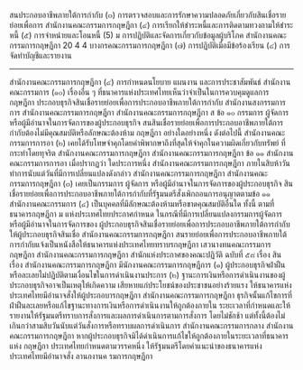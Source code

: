 สนประกอบอาชีพภายใต้การกำกับ
(๓) การตรวจสอบและการรักษาความปลอดภัยเกี่ยวกับสินเชื่อรายย่อยเพื่อการ
สํานักงานคณะกรรมการกฤษฎีกา
(๔) การเรียกให้ชำระหนี้และการติดตามทวงถามให้ชำระหนี้
(๕) การจําหน่ายและโอนหนี้
(5)
ม
การปฏิบัติและจัดการเกี่ยวกับข้อมูลผู้บริโภค
สํานักงานคณะกรรมการกฤษฎีกา 20 4 4 บางกรคณะกรรมการกฤษฎีกา
(๗) การปฏิบัติเมื่อมีข้อร้องเรียน
(๔) การจัดทําบัญชีและรายงาน
****
สํานักงานคณะกรรมการกฤษฎีกา
(๔) การกำหนดนโยบาย แผนงาน และการประชาสัมพันธ์
สำนักงานคณะกรรมการ (๑๐) เรื่องอื่น ๆ ที่ธนาคารแห่งประเทศไทยเห็นว่าจำเป็นในการควบคุมดูแลการกฤษฎีกา
ประกอบธุรกิจสินเชื่อรายย่อยเพื่อการประกอบอาชีพภายใต้การกำกับ
สำนักงานสงกรรมการการ
สำนักงานคณะกรรมการกฤษฎีกา
สํานักงานคณะกรรมการกฤษฎีกา
ส
ข้อ ๑๐ กรรมการ ผู้จัดการ หรือผู้มีอำนาจในการจัดการของผู้ประกอบธุรกิจ
สนสินเชื่อรายย่อยเพื่อการประกอบอาชีพภายใต้การกำกับต้องไม่มีคุณสมบัติหรือลักษณะต้องห้าม กฤษฎีกา
อย่างใดอย่างหนึ่ง ดังต่อไปนี้
สำนักงานคณะกรรมการการอา
(๒) เคยได้รับโทษจำคุกโดยคำพิพากษาถึงที่สุดให้จำคุกในความผิดเกี่ยวกับทรัพย์
ที่กระทำโดยทุจริต
สํานักงานคณะกรรมการกฤษฎีกา
สํานักงานคณะกรรมการกฤษฎีกา
ข้อ ๑๑
สํานักงานคณะกรรมการการอา เมื่อปรากฏว่า
ใดประการหนึ่ง สำนักงานคณะกรรมการกฤษฎีกา
ภายในสิบห้าวันทําการนับแต่วันที่มีการเปลี่ยนแปลงดังกล่าว
สํานักงานคณะกรรมการกฤษฎีกา
สํานักงานคณะกรรมการกฤษฎีกา
(๓) เคยเป็นกรรมการ ผู้จัดการ หรือผู้มีอำนาจในการจัดการของผู้ประกอบธุรกิจ
สินเชื่อรายย่อยเพื่อการประกอบอาชีพภายใต้การกำกับที่รัฐมนตรีสั่งเพิกถอนการอนุญาตตามข้อ ๑๑
สำนักงานคณะกรรมการ (๔) เป็นบุคคลที่มีลักษณะต้องห้ามหรือขาดคุณสมบัติอื่นใด ทั้งนี้ ตามที่ธนาคารกฤษฎีกา
ม
แห่งประเทศไทยประกาศกำหนด
ในกรณีที่มีการเปลี่ยนแปลงกรรมการผู้จัดการ หรือผู้มีอำนาจในการจัดการของ
ผู้ประกอบธุรกิจสินเชื่อรายย่อยเพื่อการประกอบอาชีพภายใต้การกำกับ ให้ผู้ประกอบธุรกิจสินเชื่อ
สํานักงานคณะกรรมการกฤษฎีกา
สนรายย่อยเพื่อการประกอบอาชีพภายใต้การกำกับแจ้งเป็นหนังสือให้ธนาคารแห่งประเทศไทยทราบรกฤษฎีกา
เสวนางทนคณะกรรมการกฤษฎีกา
สํานักงานคณะกรรมการกฤษฎีกา
สำนักแห่งประกาศของคณะปฏิวัติ ฉบับที่ ๕๘ เรื่อง สิน
เรื่อง
สํานักงานคณะกรรมการกฤษฎีกา
มีนักงานคณะกรรมการกฤษฎีการ
(๑) ผู้ประกอบธุรกิจฝ่าฝืนหรือละเลยไม่ปฏิบัติตามเงื่อนไขในการดำเนินงานประการ
(๒) ฐานะการเงินหรือการดำเนินงานของผู้ประกอบธุรกิจอาจเป็นเหตุให้เกิดความ
เสียหายแก่ประโยชน์ของประชาชนอย่างร้ายแรง ให้ธนาคารแห่งประเทศไทยมีอำนาจสั่งให้ผู้ประกอบารกฤษฎีกา
สํานักงานคณะกรรมการกฤษฎีกา
ธุรกิจนั้นแก้ไขการที่ฝ่าฝืนละเลยหรือแก้ไขฐานะทางการเงินหรือการดำเนินงานให้ถูกต้องภายใน
ระยะเวลาที่กําหนดและให้รายงานให้รัฐมนตรีทราบการสั่งการและผลการดำเนินการตามการสั่งการ
โดยไม่ชักช้า แต่ทั้งนี้ต้องไม่เกินกว่าสามสิบวันนับแต่วันสั่งการหรือทราบผลการดำเนินการ
สํานักงานคณะกรรมการกลาง
สำนักงานคณะกรรมการกฤษฎีกา
หากผู้ประกอบธุรกิจมิได้ดำเนินการแก้ไขให้ถูกต้องภายในระยะเวลาที่ธนาคารแห่ง กฤษฎีกา
ประเทศไทยกำหนดตามวรรคหนึ่ง ให้รัฐมนตรีโดยคำแนะนำของธนาคารแห่งประเทศไทยมีอำนาจสั่ง
ลานกงานค รมการกฤษฎีกา
